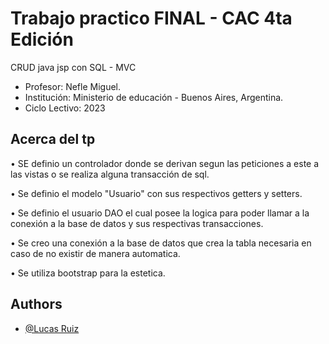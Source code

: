 
# Trabajo practico FINAL - CAC 4ta Edición

CRUD java jsp con SQL  -  MVC

- Profesor: Nefle Miguel.
- Institución: Ministerio de educación - Buenos Aires, Argentina.
- Ciclo Lectivo: 2023


## Acerca del tp

• SE definio un controlador donde se derivan segun las peticiones a este a las vistas o se realiza alguna transacción de sql.

• Se definio el modelo "Usuario" con sus respectivos getters y setters.

• Se definio el usuario DAO el cual posee la logica para poder llamar a la conexión a la base de datos y sus respectivas transacciones.

• Se creo una conexión a la base de datos que crea la tabla necesaria en caso de no existir de manera automatica.

• Se utiliza bootstrap para la estetica.

## Authors

- [@Lucas Ruiz](https://github.com/LERV1993)

